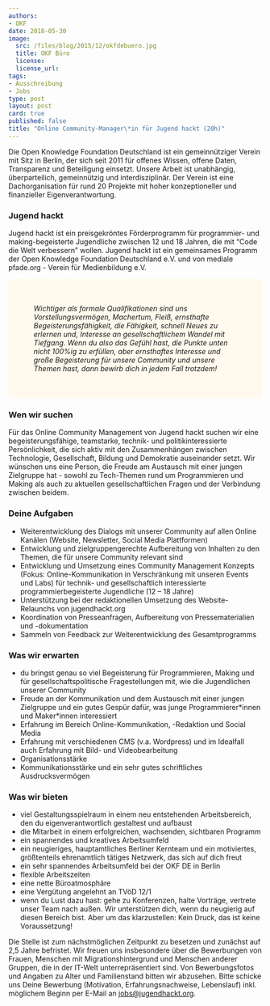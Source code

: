 ```yaml
---
authors: 
- OKF
date: 2018-05-30
image:
  src: /files/blog/2015/12/okfdebuero.jpg
  title: OKF Büro
  license: 
  license_url: 
tags:
- Ausschreibung
- Jobs
type: post
layout: post
card: true
published: false
title: "Online Community-Manager\*in für Jugend hackt (20h)"
---
```


Die Open Knowledge Foundation Deutschland ist ein gemeinnütziger Verein mit Sitz in Berlin, der sich seit 2011 für offenes 
Wissen, offene Daten, Transparenz und Beteiligung einsetzt. Unsere Arbeit ist unabhängig, überparteilich, gemeinnützig und 
interdisziplinär. Der Verein ist eine Dachorganisation für rund 20 Projekte mit hoher konzeptioneller und finanzieller 
Eigenverantwortung. 

### Jugend hackt

Jugend hackt ist ein preisgekröntes Förderprogramm für programmier- und making-begeisterte Jugendliche zwischen 12 und 18 Jahren, die mit “Code die Welt verbessern” wollen. Jugend hackt ist ein gemeinsames Programm der Open Knowledge Foundation Deutschland e.V. und von mediale pfade.org - Verein für Medienbildung e.V.

<p style="background-color: #fffaed; padding: 50px;">
   <i>Wichtiger als formale Qualifikationen sind uns Vorstellungsvermögen, Machertum, Fleiß, ernsthafte Begeisterungsfähigkeit, die Fähigkeit, schnell Neues zu erlernen und, Interesse an gesellschaftlichem Wandel mit Tiefgang. Wenn du also das Gefühl hast, die Punkte unten nicht 100%ig zu erfüllen, aber ernsthaftes Interesse und große Begeisterung für unsere Community und unsere Themen hast, dann bewirb dich in jedem Fall trotzdem!</i>
</p>

### Wen wir suchen

Für das Online Community Management von Jugend hackt suchen wir eine begeisterungsfähige, teamstarke, technik- und politikinteressierte Persönlichkeit, die sich aktiv mit den Zusammenhängen zwischen Technologie, Gesellschaft, Bildung und Demokratie auseinander setzt. Wir wünschen uns eine Person, die Freude am Austausch mit einer jungen Zielgruppe hat - sowohl zu Tech-Themen rund um Programmieren und Making als auch zu aktuellen gesellschaftlichen Fragen und der Verbindung zwischen beidem.


### Deine Aufgaben
* Weiterentwicklung des Dialogs mit unserer Community auf allen Online Kanälen     (Website, Newsletter, Social Media Plattformen) 
* Entwicklung und zielgruppengerechte Aufbereitung von Inhalten zu den Themen, die für unsere Community relevant sind 
* Entwicklung und Umsetzung eines Community Management Konzepts (Fokus: Online-Kommunikation in Verschränkung mit unseren Events und Labs) für technik- und gesellschaftlich interessierte programmierbegeisterte Jugendliche (12 – 18 Jahre)
* Unterstützung bei der redaktionellen Umsetzung des Website-Relaunchs von jugendhackt.org
* Koordination von Presseanfragen, Aufbereitung von Pressematerialien und -dokumentation     
* Sammeln von Feedback zur Weiterentwicklung des Gesamtprogramms


### Was wir erwarten
* du bringst genau so viel Begeisterung für Programmieren, Making und für gesellschaftspolitische Fragestellungen mit, wie die Jugendlichen unserer Community
* Freude an der Kommunikation und dem Austausch mit einer jungen Zielgruppe und ein gutes Gespür dafür, was junge Programmierer\*innen und Maker\*innen interessiert
* Erfahrung im Bereich Online-Kommunikation, -Redaktion und Social Media
* Erfahrung mit verschiedenen CMS (v.a. Wordpress) und im Idealfall auch Erfahrung mit Bild- und Videobearbeitung
* Organisationsstärke
* Kommunikationsstärke und ein sehr gutes schriftliches Ausdrucksvermögen


### Was wir bieten
* viel Gestaltungsspielraum in einem neu entstehenden Arbeitsbereich, den du eigenverantwortlich gestaltest und aufbaust
* die Mitarbeit in einem erfolgreichen, wachsenden, sichtbaren Programm
* ein spannendes und kreatives Arbeitsumfeld
* ein neugieriges, hauptamtliches Berliner Kernteam und ein motiviertes, größtenteils ehrenamtlich tätiges Netzwerk, das sich auf dich freut
* ein sehr spannendes Arbeitsumfeld bei der OKF DE in Berlin
* flexible Arbeitszeiten
* eine nette Büroatmosphäre
* eine Vergütung angelehnt an TVöD 12/1
* wenn du Lust dazu hast: gehe zu Konferenzen, halte Vorträge, vertrete unser Team nach außen. Wir unterstützen dich, wenn du neugierig auf diesen Bereich bist. Aber um das klarzustellen: Kein Druck, das ist keine Voraussetzung!
    
Die Stelle ist zum nächstmöglichen Zeitpunkt zu besetzen und zunächst auf 2,5 Jahre befristet. Wir freuen uns insbesondere über die Bewerbungen von Frauen, Menschen mit Migrationshintergrund und Menschen anderer Gruppen, die in der IT-Welt unterrepräsentiert sind. Von Bewerbungsfotos und Angaben zu Alter und Familienstand bitten wir abzusehen.
Bitte schicke uns Deine Bewerbung (Motivation, Erfahrungsnachweise, Lebenslauf) inkl. möglichem Beginn per E-Mail an jobs@jugendhackt.org.
